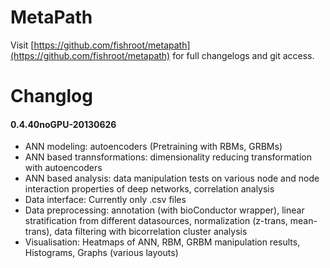 MetaPath
========

Visit [https://github.com/fishroot/metapath](https://github.com/fishroot/metapath) for full changelogs and git access.

Changlog
========

#### 0.4.40noGPU-20130626 ####
* ANN modeling: autoencoders (Pretraining with RBMs, GRBMs)
* ANN based trannsformations: dimensionality reducing transformation with autoencoders
* ANN based analysis: data manipulation tests on various node and node interaction properties of deep networks, correlation analysis
* Data interface: Currently only .csv files
* Data preprocessing: annotation (with bioConductor wrapper), linear stratification from different datasources, normalization (z-trans, mean-trans), data filtering with bicorrelation cluster analysis
* Visualisation: Heatmaps of ANN, RBM, GRBM manipulation results, Histograms, Graphs (various layouts)
